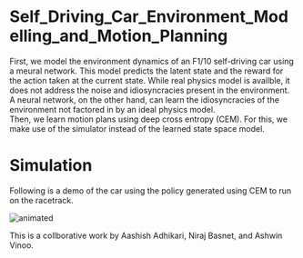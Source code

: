 # Self_Driving_Car_Environment_Modelling_and_Motion_Planning
First, we model the environment dynamics of an F1/10 self-driving car using a meural network. This model predicts the latent state and the reward for the action taken at the current state. While real physics model is availble, it does not address the noise and idiosyncracies present in the environment. A neural network, on the other hand, can learn the idiosyncracies of the environment not factored in by an ideal physics model.<br> Then, we learn motion plans using deep cross entropy (CEM). For this, we make use of the simulator instead of the learned state space model.<br>

# Simulation
Following is a demo of the car using the policy generated using CEM to run on the racetrack.


<p align="left">
  <img src="https://github.com/being-aerys/Self_Driving_Car_Environment_Modelling_and_Motion_Planning/blob/master/car_demo.gif" alt="animated" />
</p>


This is a collborative work by Aashish Adhikari, Niraj Basnet, and Ashwin Vinoo.
